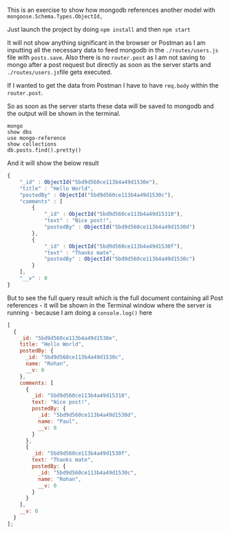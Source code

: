 This is an exercise to show how mongodb references another model with `mongoose.Schema.Types.ObjectId,`

Just launch the project by doing `npm install` and then `npm start`

It will not show anything significant in the browser or Postman as I am inputting all the necessary data to feed mongodb in the `./routes/users.js` file with `posts.save`. Also there is no `router.post` as I am not saving to mongo after a post request but directly as soon as the server starts and `./routes/users.js`file gets executed.

If I wanted to get the data from Postman I have to have `req.body` within the `router.post`.

So as soon as the server starts these data will be saved to mongodb and the output will be shown in the terminal.

```
mongo
show dbs
use mongo-reference
show collections
db.posts.find().pretty()
```

And it will show the below result

```js
{
	"_id" : ObjectId("5bd9d560ce113b4a49d1530e"),
	"title" : "Hello World",
	"postedBy" : ObjectId("5bd9d560ce113b4a49d1530c"),
	"comments" : [
		{
			"_id" : ObjectId("5bd9d560ce113b4a49d15310"),
			"text" : "Nice post!",
			"postedBy" : ObjectId("5bd9d560ce113b4a49d1530d")
		},
		{
			"_id" : ObjectId("5bd9d560ce113b4a49d1530f"),
			"text" : "Thanks mate",
			"postedBy" : ObjectId("5bd9d560ce113b4a49d1530c")
		}
	],
	"__v" : 0
}
```

But to see the full query result which is the full document containing all Post references - it will be shown in the Terminal window where the server is running - because I am doing a `console.log()` here

```js
[
  {
    _id: "5bd9d560ce113b4a49d1530e",
    title: "Hello World",
    postedBy: {
      _id: "5bd9d560ce113b4a49d1530c",
      name: "Rohan",
      __v: 0
    },
    comments: [
      {
        _id: "5bd9d560ce113b4a49d15310",
        text: "Nice post!",
        postedBy: {
          _id: "5bd9d560ce113b4a49d1530d",
          name: "Paul",
          __v: 0
        }
      },
      {
        _id: "5bd9d560ce113b4a49d1530f",
        text: "Thanks mate",
        postedBy: {
          _id: "5bd9d560ce113b4a49d1530c",
          name: "Rohan",
          __v: 0
        }
      }
    ],
    __v: 0
  }
];
```
